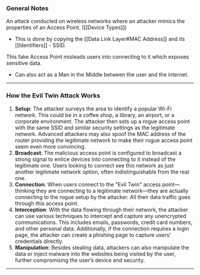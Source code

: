 ### General Notes

An attack conducted on wireless networks where an attacker mimics the properties of an Access Point. ([[Device Types]])
- This is done by copying the [[Data Link Layer#MAC Address]] and its [[Identifiers]] - SSID.

This fake Access Point misleads users into connecting to it which exposes sensitive data.
- Can also act as a Man in the Middle between the user and the internet.

---
### How the Evil Twin Attack Works

1. **Setup**: The attacker surveys the area to identify a popular Wi-Fi network. This could be in a coffee shop, a library, an airport, or a corporate environment. The attacker then sets up a rogue access point with the same SSID and similar security settings as the legitimate network. Advanced attackers may also spoof the MAC address of the router providing the legitimate network to make their rogue access point seem even more convincing.
2. **Broadcast**: The malicious access point is configured to broadcast a strong signal to entice devices into connecting to it instead of the legitimate one. Users looking to connect see this network as just another legitimate network option, often indistinguishable from the real one.
3. **Connection**: When users connect to the "Evil Twin" access point—thinking they are connecting to a legitimate network—they are actually connecting to the rogue setup by the attacker. All their data traffic goes through this access point.
4. **Interception**: With the data flowing through their network, the attacker can use various techniques to intercept and capture any unencrypted communications. This includes emails, passwords, credit card numbers, and other personal data. Additionally, if the connection requires a login page, the attacker can create a phishing page to capture users' credentials directly.
5. **Manipulation**: Besides stealing data, attackers can also manipulate the data or inject malware into the websites being visited by the user, further compromising the user’s device and security.

---

